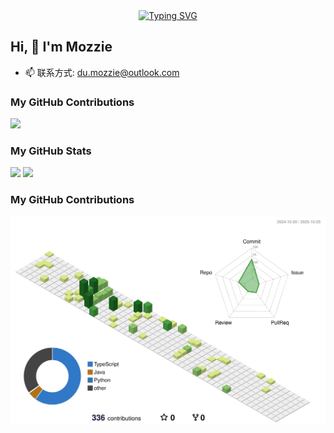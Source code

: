 <div align="center">
  <a href="https://blog.sunguoqi.com/">
    <img src="https://readme-typing-svg.demolab.com?font=Fira+Code&pause=1000&color=024EF7&width=435&lines=唯有热爱能抵漫长岁月！&center=true&size=27" alt="Typing SVG" />
  </a>
</div>

## Hi, 👋 I'm Mozzie

- 📫 联系方式: du.mozzie@outlook.com

### My GitHub Contributions

![](https://du-mozzie.github.io/du-mozzie/github-contribution-grid-snake.svg)

### My GitHub Stats

<div align="left">
  <img src="https://github-readme-stats.vercel.app/api?username=du-mozzie&show_icons=true" /> 
  <img src="https://github-readme-stats.vercel.app/api/top-langs/?username=du-mozzie&layout=compact&langs_count=6&text_color=000&icon_color=fff&theme=graywhite" />
</div>

<!--END_SECTION:waka-->

### My GitHub Contributions

![](./profile-3d-contrib/profile-green-animate.svg)